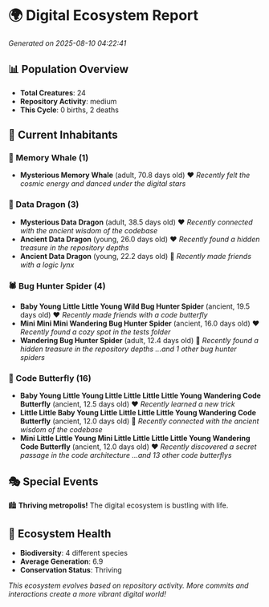 # 🌍 Digital Ecosystem Report
*Generated on 2025-08-10 04:22:41*

## 📊 Population Overview
- **Total Creatures**: 24
- **Repository Activity**: medium
- **This Cycle**: 0 births, 2 deaths

## 👥 Current Inhabitants

### 🐋 Memory Whale (1)
- **Mysterious Memory Whale** (adult, 70.8 days old) ❤️
  *Recently felt the cosmic energy and danced under the digital stars*

### 🐉 Data Dragon (3)
- **Mysterious Data Dragon** (adult, 38.5 days old) ❤️
  *Recently connected with the ancient wisdom of the codebase*
- **Ancient Data Dragon** (young, 26.0 days old) ❤️
  *Recently found a hidden treasure in the repository depths*
- **Ancient Data Dragon** (young, 22.2 days old) 💛
  *Recently made friends with a logic lynx*

### 🕷️ Bug Hunter Spider (4)
- **Baby Young Little Little Young Wild Bug Hunter Spider** (ancient, 19.5 days old) ❤️
  *Recently made friends with a code butterfly*
- **Mini Mini Mini Wandering Bug Hunter Spider** (ancient, 16.0 days old) ❤️
  *Recently found a cozy spot in the tests folder*
- **Wandering Bug Hunter Spider** (adult, 12.4 days old) 💛
  *Recently found a hidden treasure in the repository depths*
  *...and 1 other bug hunter spiders*

### 🦋 Code Butterfly (16)
- **Baby Young Little Young Little Little Little Little Young Wandering Code Butterfly** (ancient, 12.5 days old) ❤️
  *Recently learned a new trick*
- **Little Little Baby Young Little Little Little Little Young Wandering Code Butterfly** (ancient, 12.0 days old) 💛
  *Recently connected with the ancient wisdom of the codebase*
- **Mini Little Little Young Mini Little Little Little Little Young Wandering Code Butterfly** (ancient, 12.0 days old) ❤️
  *Recently discovered a secret passage in the code architecture*
  *...and 13 other code butterflys*

## 🎭 Special Events

🏙️ **Thriving metropolis!** The digital ecosystem is bustling with life.

## 🔬 Ecosystem Health
- **Biodiversity**: 4 different species
- **Average Generation**: 6.9
- **Conservation Status**: Thriving

*This ecosystem evolves based on repository activity. More commits and interactions create a more vibrant digital world!*